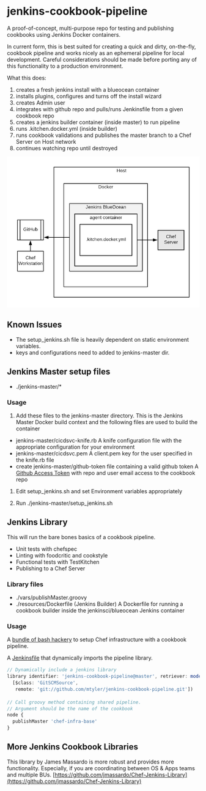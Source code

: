 # jenkins-cookbook-pipeline

A proof-of-concept, multi-purpose repo for testing and publishing cookbooks using Jenkins Docker containers.

In current form, this is best suited for creating a quick and dirty, on-the-fly, cookbook pipeline and works nicely as an ephemeral pipeline for local development. Careful considerations should be made before porting any of this functionality to a production environment.

What this does:
1. creates a fresh jenkins install with a blueocean container
1. installs plugins, configures and turns off the install wizard
1. creates Admin user
1. integrates with github repo and pulls/runs Jenkinsfile from a given cookbook repo
1. creates a jenkins builder container (inside master) to run pipeline
1. runs .kitchen.docker.yml (inside builder)
1. runs cookbook validations and publishes the master branch to a Chef Server on Host network
1. continues watching repo until destroyed

![alt text](./jenkins-cookbook-pipeline_arch.png)

## Known Issues

- The setup_jenkins.sh file is heavily dependent on static environment variables.
- keys and configurations need to added to jenkins-master dir.


## Jenkins Master setup files

- ./jenkins-master/*

### Usage

1. Add these files to the jenkins-master directory. This is the Jenkins Master Docker build context and the following files are used to build the container
  - jenkins-master/cicdsvc-knife.rb
    A knife configuration file with the appropriate configuration for your environment
  - jenkins-master/cicdsvc.pem
    A client.pem key for the user specified in the knife.rb file
  - create jenkins-master/github-token file containing a valid github token
    A [Github Access Token](https://help.github.com/articles/creating-a-personal-access-token-for-the-command-line/) with repo and user email access to the cookbook repo

1. Edit setup_jenkins.sh and set Environment variables appropriately

1. Run ./jenkins-master/setup_jenkins.sh  

## Jenkins Library

This will run the bare bones basics of a cookbook pipeline.
- Unit tests with chefspec
- Linting with foodcritic and cookstyle
- Functional tests with TestKitchen
- Publishing to a Chef Server

### Library files

- ./vars/publishMaster.groovy
- ./resources/Dockerfile (Jenkins Builder)
  A Dockerfile for running a cookbook builder inside the jenkinsci/blueocean Jenkins container

### Usage

A [bundle of bash hackery](https://github.com/mtyler/chef-evaluation) to setup Chef infrastructure with a cookbook pipeline.

A [Jenkinsfile](https://github.com/mtyler/chef-infra-base/blob/master/Jenkinsfile) that dynamically imports the pipeline library.

```javascript
// Dynamically include a jenkins library
library identifier: 'jenkins-cookbook-pipeline@master', retriever: modernSCM(
  [$class: 'GitSCMSource',
   remote: 'git://github.com/mtyler/jenkins-cookbook-pipeline.git'])

// Call groovy method containing shared pipeline.
// Argument should be the name of the cookbook
node {
  publishMaster 'chef-infra-base'
}
```

## More Jenkins Cookbook Libraries

This library by James Massardo is more robust and provides more functionality.  Especially, if you are coordinating between OS & Apps teams and multiple BUs.
[https://github.com/jmassardo/Chef-Jenkins-Library](https://github.com/jmassardo/Chef-Jenkins-Library)
